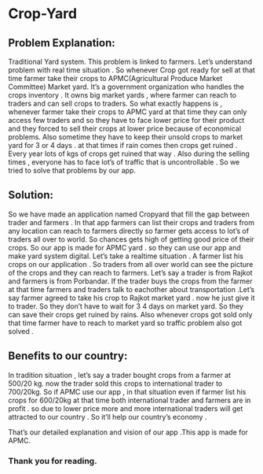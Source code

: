 # Crop-Yard

## Problem Explanation:

Traditional Yard system.
This problem is linked to farmers. Let’s understand problem with real time situation . So whenever Crop got ready for sell at that time farmer take their crops to APMC(Agricultural Produce Market Committee) Market yard. It’s a government organization who handles the crops inventory . It owns big market yards , where farmer can reach to traders and can sell crops to traders. So what exactly happens is , whenever farmer take their crops to APMC yard at that time they can only access few traders and so they have to face lower price for their product and they forced to sell their crops at lower price because of economical problems. Also sometime they have to keep their unsold crops to market yard for 3 or 4 days . at that times if rain comes then crops get ruined . Every year lots of kgs of crops get ruined that way . Also during the selling times , everyone has to face lot’s of traffic that is uncontrollable . So we tried to solve that problems by our app.

## Solution: 

So we have made an application named Cropyard that fill the gap between trader and farmers . In that app farmers can list their crops and traders from any location can reach to farmers directly so farmer gets access to lot’s of traders all over to world. So chances gets high of getting good price of their crops. So our app is made for APMC yard . so they can use our app and make yard system digital. 
Let’s take a realtime situation . A farmer list his crops on our application . So traders from all over world can see the picture of the crops and they can reach to farmers. Let’s say a trader is from Rajkot and farmers is from Porbandar. If the trader buys the crops from the farmer at that time farmers and traders talk to eachother about transportation .Let’s say farmer agreed to take his crop to Rajkot market yard . now he just give it to trader. So they don’t have to wait for 3 4 days on market yard. So they can save their crops get ruined by rains. Also whenever crops got sold only that time farmer have to reach to market yard so traffic problem also got solved .

## Benefits to our country: 

In tradition situation , let’s say a trader bought crops from a farmer at 500/20 kg. now the trader sold this crops to international trader to 700/20kg. 
So if APMC use our app , in that situation even if farmer list his crops for 600/20kg at that time both international trader and farmers are in profit . so due to lower price more and more international traders will get attracted to our country . So it’ll help our country’s economy .

That’s our detailed explanation and vision of our app .This app is made for APMC.

### Thank you for reading.
